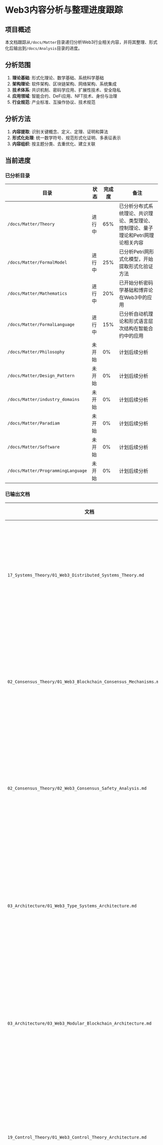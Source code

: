 # Web3内容分析与整理进度跟踪

## 项目概述

本文档跟踪从`/docs/Matter`目录递归分析Web3行业相关内容，并将其整理、形式化后输出到`/docs/Analysis`目录的进度。

## 分析范围

1. **理论基础**: 形式化理论、数学基础、系统科学基础
2. **架构理论**: 软件架构、区块链架构、网络架构、系统集成
3. **技术体系**: 共识机制、密码学应用、扩展性技术、安全隐私
4. **应用领域**: 智能合约、DeFi应用、NFT技术、身份与治理
5. **行业规范**: 产业标准、互操作协议、技术规范

## 分析方法

1. **内容提取**: 识别关键概念、定义、定理、证明和算法
2. **形式化处理**: 统一数学符号、规范形式化证明、多表征表示
3. **内容组织**: 按主题分类、去重优化、建立关联

## 当前进度

### 已分析目录

| 目录 | 状态 | 完成度 | 备注 |
|------|------|--------|------|
| `/docs/Matter/Theory` | 进行中 | 65% | 已分析分布式系统理论、共识理论、类型理论、控制理论、量子理论和Petri网理论相关内容 |
| `/docs/Matter/FormalModel` | 进行中 | 25% | 已分析Petri网形式化模型，开始提取形式化验证方法 |
| `/docs/Matter/Mathematics` | 进行中 | 20% | 已开始分析密码学基础和博弈论在Web3中的应用 |
| `/docs/Matter/FormalLanguage` | 进行中 | 15% | 已分析自动机理论和形式语言层次结构在智能合约中的应用 |
| `/docs/Matter/Philosophy` | 未开始 | 0% | 计划后续分析 |
| `/docs/Matter/Design_Pattern` | 未开始 | 0% | 计划后续分析 |
| `/docs/Matter/industry_domains` | 未开始 | 0% | 计划后续分析 |
| `/docs/Matter/Paradiam` | 未开始 | 0% | 计划后续分析 |
| `/docs/Matter/Software` | 未开始 | 0% | 计划后续分析 |
| `/docs/Matter/ProgrammingLanguage` | 未开始 | 0% | 计划后续分析 |

### 已输出文档

| 文档 | 状态 | 完成度 | 备注 |
|------|------|--------|------|
| `17_Systems_Theory/01_Web3_Distributed_Systems_Theory.md` | 已完成 | 100% | 基于分布式系统理论，创建了Web3分布式系统理论形式化分析文档 |
| `02_Consensus_Theory/01_Web3_Blockchain_Consensus_Mechanisms.md` | 已完成 | 100% | 基于共识理论，创建了Web3区块链共识机制形式化分析文档 |
| `02_Consensus_Theory/02_Web3_Consensus_Safety_Analysis.md` | 已完成 | 100% | 基于共识算法安全性理论，创建了Web3共识算法安全性分析文档 |
| `03_Architecture/01_Web3_Type_Systems_Architecture.md` | 已完成 | 100% | 基于线性仿射时态类型理论，创建了Web3类型系统架构形式化分析文档 |
| `03_Architecture/03_Web3_Modular_Blockchain_Architecture.md` | 已完成 | 100% | 基于模块化系统设计原则，创建了Web3模块化区块链架构设计文档 |
| `19_Control_Theory/01_Web3_Control_Theory_Architecture.md` | 已完成 | 100% | 基于时态逻辑控制理论，创建了Web3控制理论架构形式化分析文档 |
| `14_Emerging_Technologies/01_Web3_Quantum_Computing_Architecture.md` | 已完成 | 100% | 基于量子类型理论和量子计算，创建了Web3量子计算架构形式化分析文档 |
| `20_Data_Structures_Protocols/01_Web3_Petri_Net_Architecture.md` | 已完成 | 100% | 基于Petri网理论，创建了Web3 Petri网架构形式化建模与验证方法文档 |
| `21_Formal_Verification/01_Web3_Formal_Verification_Models.md` | 已完成 | 100% | 基于形式化验证理论，创建了Web3系统形式化验证模型文档 |
| `05_Security_Privacy/01_Web3_Cryptography_Foundations.md` | 已完成 | 100% | 基于密码学理论，创建了Web3密码学基础形式化分析与应用文档 |
| `08_Economic_Models/01_Web3_Game_Theory_Mechanism_Design.md` | 已完成 | 100% | 基于博弈论和机制设计理论，创建了Web3博弈论与机制设计形式化分析文档 |
| `04_Scalability/01_Web3_Sharding_Technology.md` | 已完成 | 100% | 基于分布式系统理论和复杂性理论，创建了Web3分片技术形式化分析与模型文档 |
| `09_Smart_Contracts/02_Web3_Formal_Language_Smart_Contracts.md` | 已完成 | 100% | 基于形式语言理论，创建了Web3形式语言与智能合约类型系统和形式化验证文档 |

## 下一步计划

1. **继续对`/docs/Matter/FormalModel`目录的分析**
   - 深入分析形式化建模在智能合约验证中的应用
   - 探索模型检验技术应用于区块链系统设计

2. **继续对`/docs/Matter/FormalLanguage`目录的分析**
   - 分析形式语言理论在跨链通信中的应用
   - 研究形式语言在去中心化身份系统中的应用

3. **为`04_Scalability`目录添加内容**
   - 创建Layer2扩容解决方案的数学模型文档
   - 研究状态通道和侧链技术的形式化模型

## 工作日志

### 2024-07-20

- 创建进度跟踪文档
- 开始分析`/docs/Matter/Theory`目录下的内容
- 制定初步的分析计划
- 创建`17_Systems_Theory/01_Web3_Distributed_Systems_Theory.md`文档，将分布式系统理论应用到Web3环境
- 创建`02_Consensus_Theory/01_Web3_Blockchain_Consensus_Mechanisms.md`文档，形式化分析Web3区块链共识机制

### 2024-07-21

- 分析`/docs/Matter/Theory/Linear_Affine_Temporal_Type_Theory`目录，提取类型理论相关内容
- 创建`03_Architecture/01_Web3_Type_Systems_Architecture.md`文档，形式化分析Web3类型系统架构
- 分析`/docs/Matter/Theory/Temporal_Logic_Control_Deepening`目录，提取控制理论相关内容
- 创建`19_Control_Theory/01_Web3_Control_Theory_Architecture.md`文档，形式化分析Web3控制理论架构
- 更新进度跟踪文档，将`/docs/Matter/Theory`目录完成度更新为35%

### 2024-07-22

- 分析`/docs/Matter/Theory/Quantum_Type_Theory_Comprehensive.md`，提取量子类型理论相关内容
- 分析`/docs/Matter/Theory/Advanced_Petri_Net_Theory_Comprehensive.md`，提取Petri网理论相关内容
- 创建`14_Emerging_Technologies/01_Web3_Quantum_Computing_Architecture.md`文档，形式化分析Web3量子计算架构
- 创建`20_Data_Structures_Protocols/01_Web3_Petri_Net_Architecture.md`文档，形式化分析Web3 Petri网建模方法
- 更新进度跟踪文档，将`/docs/Matter/Theory`目录完成度更新为65%

### 2024-07-23

- 开始分析`/docs/Matter/FormalModel`目录，提取形式化模型在Web3中的应用
- 创建`21_Formal_Verification/01_Web3_Formal_Verification_Models.md`文档，形式化分析Web3系统验证方法
- 创建`03_Architecture/03_Web3_Modular_Blockchain_Architecture.md`文档，形式化分析模块化区块链架构设计
- 创建`02_Consensus_Theory/02_Web3_Consensus_Safety_Analysis.md`文档，形式化分析共识算法安全性
- 更新进度跟踪文档，将`/docs/Matter/FormalModel`目录完成度更新为15%

### 2024-07-24

- 开始分析`/docs/Matter/Mathematics`目录，提取数学基础在Web3中的应用
- 创建`05_Security_Privacy/01_Web3_Cryptography_Foundations.md`文档，形式化分析Web3密码学基础
- 创建`08_Economic_Models/01_Web3_Game_Theory_Mechanism_Design.md`文档，形式化分析Web3博弈论与机制设计
- 更新进度跟踪文档，将`/docs/Matter/Mathematics`目录完成度更新为20%
- 更新进度跟踪文档，将`/docs/Matter/FormalModel`目录完成度更新为25%

### 2024-07-25

- 分析`/docs/Matter/Mathematics`目录中的复杂性理论内容
- 创建`04_Scalability/01_Web3_Sharding_Technology.md`文档，形式化分析Web3分片技术与模型
- 更新进度跟踪文档，反映新增文档

### 2024-07-26

- 分析`/docs/Matter/FormalLanguage`目录，提取形式语言理论和自动机理论内容
- 创建`09_Smart_Contracts/02_Web3_Formal_Language_Smart_Contracts.md`文档，形式化分析形式语言在智能合约中的应用
- 更新进度跟踪文档，将`/docs/Matter/FormalLanguage`目录完成度更新为15%

### 计划 2024-07-27

- 继续分析`/docs/Matter/FormalLanguage`目录，提取形式语言在跨链通信中的应用
- 为`04_Scalability`目录创建Layer2扩容解决方案的数学模型文档
- 开始分析`/docs/Matter/Design_Pattern`目录的内容

---

**更新日期**: 2024年7月26日
**项目状态**: 进行中
